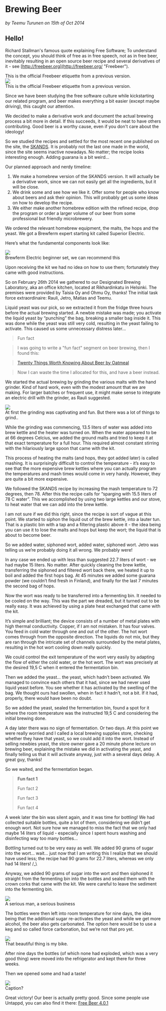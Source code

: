 Brewing Beer
================
_by Teemu Turunen on 15th of Oct 2014_



Hello!
------

Richard Stallman's famous quote explaining Free Software; To understand the concept, you should think of free as in free speech, not as in free beer, inevitably resulting in an open source beer recipe and several derivatives of it - see [http://freebeer.org](http://freebeer.org/ "Freebeer"). 

<div class="col-sm-2 col-sm-pull-2 hidden-xs caption text-right">
    This is the official Freebeer etiquette from a previous version.
</div>
<div class="row text-center">
    <div class="col-sm-7">
        <img class="padded-img" src="/assets/img/FREEBEER3.2_label.png" />
    </div>
</div>
<div class="col-xs-12 visible-xs caption text-center">
    This is the official Freebeer etiquette from a previous version.
</div>

Since we have been studying the free software culture while kickstarting our related program, and beer makes everything a bit easier (except maybe driving), this caught our attention.

We decided to make a derivative work and document the actual brewing process a bit more in detail. If this succeeds, it would be neat to have others contributing. Good beer is a worthy cause, even if you don't care about the ideology!

So we studied the recipes and settled for the most recent one published on the site, the [SKANDS](http://freebeer.org/blog/recipe "SKANDS"). It is probably not the last one made in the world, since the site seems inactive nowadays. No matter; the recipe looks interesting enough. Adding guarana is a bit weird...

Our planned approach and nerdy timeline:

1. We make a homebrew version of the SKANDS version. It will actually be a derivative work, since we can not easily get all the ingredients, but it will be close. 
2. We drink some and see how we like it. Offer some for people who know about beers and ask their opinion. This will probably get us some ideas on how to develop the recipe. 
3. We either make another homebrew edition with the refined recipe, drop the program or order a larger volume of our beer from some professional but friendly microbrewery.

We ordered the relevant homebrew equipment, the malts, the hops and the yeast. We got a Brewferm expert starting kit called Superior Electric. 

Here’s what the fundamental components look like:

<div class="row text-center">
    <div class="col-sm-7">
        <img class="padded-img" src="/assets/img/setti.jpg" />
    </div>
</div>
<div class="col-xs-12 visible-xs caption text-center">
    Brewferm Electric beginner set, we can recommend this
</div>

Upon receiving the kit we had no idea on how to use them; fortunately they came with good instructions.

So on February 26th 2014 we gathered to our Designated Brewing Laboratory, aka an office kitchen, located at Rikhardinkatu in Helsinki. The premises were provided by Taisia Oy and Ohmu Oy, thanks! The initial task force extraordinaire: Rauli, Jetro, Matias and Teemu. 

Liquid yeast was our pick, so we extracted it from the fridge three hours before the actual brewing started. A newbie mistake was made; you activate the liquid yeast by “punching” the bag, breaking a smaller bag inside it. This was done while the yeast was still very cold, 
resulting in the yeast failing to activate. This caused us some unnecessary distress later...

> Fun fact

> I was going to write a "fun fact" segment on beer brewing, then I found this: 

> [Twenty Things Worth Knowing About Beer by Oatmeal](http://theoatmeal.com/comics/beer "Oatmeal")

> Now I can waste the time I allocated for this, and have a beer instead. 

We started the actual brewing by grinding the various malts with the hand grinder. Kind of hard work, even with the modest amount that we are making. For larger batches or frequent use, it might make sense to integrate an electric drill with the grinder, as Rauli suggested. 

<div class="row text-center">
    <div class="col-sm-7">
        <img class="padded-img" src="/assets/img/photo_1.jpg" />
    </div>
</div>
<div class="col-xs-12 visible-xs caption text-center">
    At first the grinding was captivating and fun. But there was a lot of things to grind..
</div>

While the grinding was commencing, 13.5 liters of water was added into brew kettle and the heater was turned on. When the water appeared to be at 66 degrees Celcius, we added the ground malts and tried to keep it at that exact temperature for a full hour. This required almost constant stirring with the hilariously large spoon that came with the kit. 

This process of heating the malts (and hops, they got added later) is called mashing. It is surprisingly difficult to control the temperature - it’s easy to see that the more expensive brew kettles where you can actually program the temperatures and mash times would come in very handy. However, they are quite a bit more expensive.

We followed the SKANDS recipe by increasing the mash temperature to 72 degrees, then 78. After this the recipe calls for “sparging with 15.5 liters of 78 C water”. This we accomplished by using two large kettles and our stove, to heat water that we can add into the brew kettle. 

I am not sure if we did this right, since the recipe is sort of vague at this point. We started to siphon the liquid out of the brew kettle, into a lauter tun. That is a plastic bin with a tap and a filtering plastic above it - the idea being you can use it to lose the malts and hops but keep the wort; the liquid that is about to become beer. 

So we added water, siphoned wort, added water, siphoned wort. Jetro was telling us we’re probably doing it all wrong. We probably were!

In any case we ended up with less than suggested 22.7 liters of wort - we had maybe 15 liters. No matter. After quickly cleaning the brew kettle, transferring the siphoned and filtered wort back there, we heated it up to boil and added the first hops bag. At 45 minutes we added some guarana powder (we couldn’t find fresh in Finland), and finally for the last 7 minutes the second bag of hops. 

Now the wort was ready to be transferred into a fermenting bin. It needed to be cooled on the way. This was the part we dreaded, but it turned out to be really easy. It was achieved by using a plate heat exchanged that came with the kit. 

It’s simple and brilliant; the device consists of a number of metal plates with high thermal conductivity. Copper, if I am not mistaken. It has four valves. You feed in cold water through one and out of the other. The hot wort comes through from the opposite direction. The liquids do not mix, but they are ran through the intricate set of channels surrounded by the metal plates, resulting in the hot wort cooling down really quickly. 

We could control the exit temperature of the wort very easily by adapting the flow of either the cold water, or the hot wort. The wort was precisely at the desired 19,5 C when it entered the fermentation bin. 

Then we added the yeast… the yeast, which hadn’t been activated. We managed to convince each others that it had, since we had never used liquid yeast before. You see whether it has activated by the swelling of the bag. We thought ours had swollen, when in fact it hadn’t, not a bit. If it had, properly, there would have been no doubt. 

So we added the yeast, sealed the fermentation bin, found a spot for it where the room temperature was the instructed 19,5 C and considering the initial brewing done. 

A day later there was no sign of fermentation. Or two days. At this point we were really worried and I called a local brewing supplies store, checking whether they have that yeast, so we could add it into the wort. Instead of selling newbies yeast, the store owner gave a 20 minute phone lecture on brewing beer, explaining the mistake we did in activating the yeast, and finally telling us that it will activate anyway, just with a several days delay. A great guy, thanks!

So we waited, and the fermentation began.

> **Fun fact 1**
>
> Fun fact 2
>
> Fun fact 3
>
> Fun fact 4

A week later the bin was silent again, and it was time for bottling! We had collected suitable bottles, quite a lot of them, considering we didn’t get enough wort. Not sure how we managed to miss the fact that we only had maybe 14 liters of liquid - especially since I spent hours washing and disinfecting way too many bottles...

Bottling turned out to be very easy as well. We added 90 grams of sugar into the wort… wait… just now that I am writing this I realize that we should have used less; the recipe had 90 grams for 22.7 liters, whereas we only had 14 liters! /_\

Anyway, we added 90 grams of sugar into the wort and then siphoned it straight from the fermenting bin into the bottles and sealed them with the crown corks that came with the kit. We were careful to leave the sediment into the fermenting bin.

<div class="row text-center">
    <div class="col-sm-7">
        <img class="padded-img" src="/assets/img/bottling.jpg" />
    </div>
</div>
<div class="col-xs-12 visible-xs caption text-center">
    A serious man, a serious business
</div>

The bottles were then left into room temperature for nine days, the idea being that the additional sugar re-activates the yeast and while we get more alcohol, the beer also gets carbonated. The option here would be to use a keg and so called force carbonation, but we’re not that pro yet. 

<div class="row text-center">
    <div class="col-sm-7">
        <img class="padded-img" src="/assets/img/flindat.jpg" />
    </div>
</div>
<div class="col-xs-12 visible-xs caption text-center">
    That beautiful thing is my bike. 
</div>

After nine days the bottles (of which none had exploded, which was a very good thing) were moved into the refrigerator and kept there for three weeks. 

Then we opened some and had a taste! 

<div class="row text-center">
    <div class="col-sm-7">
        <img class="padded-img" src="/assets/img/tastings.jpg" />
    </div>
</div>
<div class="col-xs-12 visible-xs caption text-center">
    Caption?
</div>

Great victory! Our beer is actually pretty good. Since some people use Untappd, you can also find it there: [Free Beer 4.0.1](https://untappd.com/b/spicebrew-free-beer-4-0-1/642919 "Free Beer 4.0.1")
